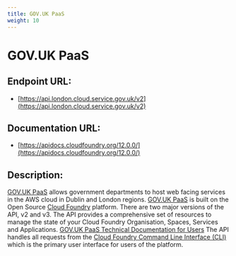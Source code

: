 ```yaml
---
title: GOV.UK PaaS
weight: 10
---
```


# GOV.UK PaaS

## Endpoint URL:
 - [https://api.london.cloud.service.gov.uk/v2](https://api.london.cloud.service.gov.uk/v2)

## Documentation URL:
 - [https://apidocs.cloudfoundry.org/12.0.0/](https://apidocs.cloudfoundry.org/12.0.0/)

## Description:
[GOV.UK PaaS](https://www.cloud.service.gov.uk/) allows government departments to host web facing services in the AWS cloud in Dublin and London regions. [GOV.UK PaaS](https://www.cloud.service.gov.uk/) is built on the Open Source [Cloud Foundry](https://www.cloudfoundry.org/) platform. There are two major versions of the API, v2 and v3. The API provides a comprehensive set of resources to manage the state of your Cloud Foundry Organisation, Spaces, Services and Applications. [GOV.UK PaaS Technical Documentation for Users](https://docs.cloud.service.gov.uk/) The  API  handles all requests from the [Cloud Foundry Command Line Interface (CLI)](https://docs.cloudfoundry.org/cf-cli/) which is the primary user interface for users of the platform.

